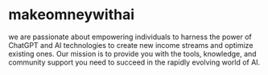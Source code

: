 # makeomneywithai
 we are passionate about empowering individuals to harness the power of ChatGPT and AI technologies to create new income streams and optimize existing ones. Our mission is to provide you with the tools, knowledge, and community support you need to succeed in the rapidly evolving world of AI.

